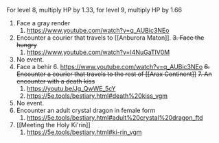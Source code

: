 For level 8, multiply HP by 1.33, for level 9, multiply HP by 1.66

1. Face a gray render
	1. https://www.youtube.com/watch?v=q_AUBic3NEo
2. Encounter a courier that travels to [[Anburora Maton]].
~~3. Face the hungry~~
	1. https://www.youtube.com/watch?v=I4NuGaTlV0M
4. No event.
5. Face a behir
	6. https://www.youtube.com/watch?v=q_AUBic3NEo
~~6. Encounter a courier that travels to the rest of [[Arax Continent]]~~
~~7. An encounter with a death kiss~~
	1. https://youtu.be/Jg_QwWE_5cY
	2. https://5e.tools/bestiary.html#death%20kiss_vgm
8. No event.
9. Encounter an adult crystal dragon in female form
	1. https://5e.tools/bestiary.html#adult%20crystal%20dragon_ftd
10. [[Meeting the Holy Ki'rin]]
	1. https://5e.tools/bestiary.html#ki-rin_vgm